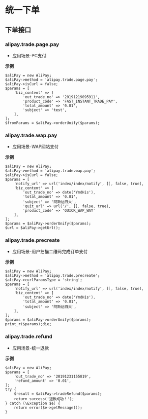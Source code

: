 # 统一下单

## 下单接口

### alipay.trade.page.pay

- 应用场景-PC支付

**示例**

~~~
$aliPay = new AliPay;
$aliPay->method = 'alipay.trade.page.pay';
$aliPay->isCurl = false;
$params = [
    'biz_content' => [
        'out_trade_no' => '20191219095911',
        'product_code' => 'FAST_INSTANT_TRADE_PAY',
        'total_amount' => '0.01',
        'subject' => 'test',
    ],
];
$fromParams = $aliPay->orderUnify($params);
~~~

### alipay.trade.wap.pay

- 应用场景-WAP网站支付

**示例**

~~~
$aliPay = new AliPay;
$aliPay->method = 'alipay.trade.wap.pay';
$aliPay->isCurl = false;
$params = [
    'notify_url' => url('index/index/notify', [], false, true),
    'biz_content' => [
        'out_trade_no' => date('YmdHis'),
        'total_amount' => '0.01',
        'subject' => '阿斯达四大',
        'quit_url' => url('/', [], false, true),
        'product_code' => 'QUICK_WAP_WAY'
    ],
];
$params = $aliPay->orderUnify($params);
$url = $aliPay->getUrl();
~~~

### alipay.trade.precreate

- 应用场景-用户扫描二维码完成订单支付

**示例**

~~~
$aliPay = new AliPay;
$aliPay->method = 'alipay.trade.precreate';
$aliPay->curlParamsType = 'string';
$params = [
    'notify_url' => url('index/index/notify', [], false, true),
    'biz_content' => [
        'out_trade_no' => date('YmdHis'),
        'total_amount' => '0.01',
        'subject' => '阿斯达四大',
    ],
];
$params = $aliPay->orderUnify($params);
print_r($params);die;
~~~

### alipay.trade.refund

- 应用场景-统一退款

**示例**

~~~
$aliPay = new AliPay;
$params = [
    'out_trade_no' => '20191231155819',
    'refund_amount' => '0.01',
];
try {
    $result = $aliPay->tradeRefund($params);
    return success('退款成功！');
} catch (\Exception $e) {
    return error($e->getMessage());
}
~~~
